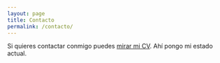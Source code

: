 ```yaml
---
layout: page
title: Contacto
permalink: /contacto/
---
```


Si quieres contactar conmigo puedes [mirar mi CV](/cv). Ahí pongo mi estado actual.
